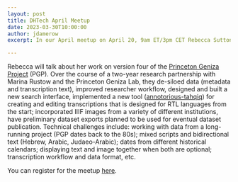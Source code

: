 ```yaml
---
layout: post
title: DHTech April Meetup
date: 2023-03-30T10:00:00
author: jdamerow
excerpt: In our April meetup on April 20, 9am ET/3pm CET Rebecca Sutton Koeser will talk about one of her projects.

---
```


Rebecca will talk about her work on version four of the [Princeton Geniza Project](https://geniza.princeton.edu/) (PGP). Over the course of a two-year research partnership with Marina Rustow and the Princeton Geniza Lab, they de-siloed data (metadata and transcription text), improved researcher workflow, designed and built a new search interface, implemented a new tool ([annotorious-tahqiq](https://github.com/Princeton-CDH/annotorious-tahqiq)) for creating and editing transcriptions that is designed for RTL languages from the start; incorporated IIIF images from a variety of different institutions, have preliminary dataset exports planned to be used for eventual dataset publication. Technical challenges include: working with data from a long-running project (PGP dates back to the 80s); mixed scripts and bidirectional text (Hebrew, Arabic, Judaeo-Arabic); dates from different historical calendars; displaying text and image together when both are optional; transcription workflow and data format, etc.

You can register for the meetup [here](https://asu.zoom.us/meeting/register/tZUkdeihrz4sHtxmvKbI_0lPR-evefr_6sZm).



